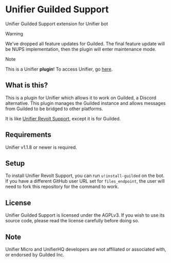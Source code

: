 # Unifier Guilded Support
Unifier Guilded Support extension for Unifier bot

> [!WARNING]
> We've dropped all feature updates for Guilded. The final feature update will be NUPS implementation, then the plugin
> will enter maintenance mode.

> [!NOTE]
> This is a Unifier **plugin**! To access Unifier, go [here](https://github.com/greeeen-dev/unifier).

## What is this?
This is a plugin for Unifier which allows it to work on Guilded, a Discord alternative. This plugin manages the 
Guilded instance and allows messages from Guilded to be bridged to other platforms.

It is like [Unifier Revolt Support](https://github.com/greeeen-dev/unifier-revolt), except it is for Guilded.

## Requirements
Unifier v1.1.8 or newer is required.

## Setup
To install Unifier Revolt Support, you can run `u!install-guilded` on the bot. If you have a different GitHub user URL 
set for `files_endpoint`, the user will need to fork this repository for the command to work.

## License
Unifier Guilded Support is licensed under the AGPLv3. If you wish to use its source code, please read the license 
carefully before doing so.

## Note
Unifier Micro and UnifierHQ developers are not affiliated or associated with, or endorsed by Guilded Inc.
